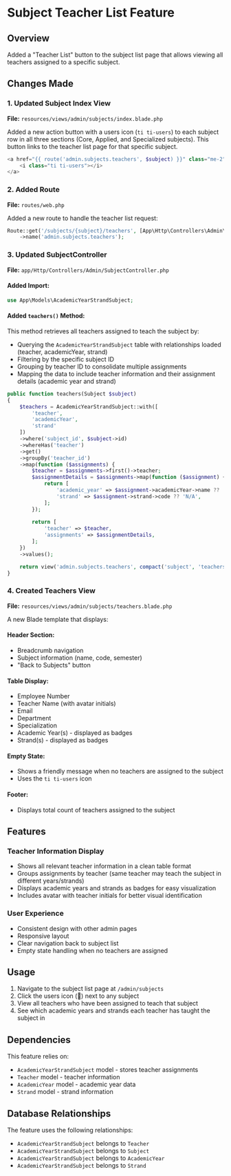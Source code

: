 # Subject Teacher List Feature

## Overview
Added a "Teacher List" button to the subject list page that allows viewing all teachers assigned to a specific subject.

## Changes Made

### 1. Updated Subject Index View
**File:** `resources/views/admin/subjects/index.blade.php`

Added a new action button with a users icon (`ti ti-users`) to each subject row in all three sections (Core, Applied, and Specialized subjects). This button links to the teacher list page for that specific subject.

```php
<a href="{{ route('admin.subjects.teachers', $subject) }}" class="me-2" title="View Teachers">
    <i class="ti ti-users"></i>
</a>
```

### 2. Added Route
**File:** `routes/web.php`

Added a new route to handle the teacher list request:

```php
Route::get('/subjects/{subject}/teachers', [App\Http\Controllers\Admin\SubjectController::class, 'teachers'])
    ->name('admin.subjects.teachers');
```

### 3. Updated SubjectController
**File:** `app/Http/Controllers/Admin/SubjectController.php`

#### Added Import:
```php
use App\Models\AcademicYearStrandSubject;
```

#### Added `teachers()` Method:
This method retrieves all teachers assigned to teach the subject by:
- Querying the `AcademicYearStrandSubject` table with relationships loaded (teacher, academicYear, strand)
- Filtering by the specific subject ID
- Grouping by teacher ID to consolidate multiple assignments
- Mapping the data to include teacher information and their assignment details (academic year and strand)

```php
public function teachers(Subject $subject)
{
    $teachers = AcademicYearStrandSubject::with([
        'teacher',
        'academicYear',
        'strand'
    ])
    ->where('subject_id', $subject->id)
    ->whereHas('teacher')
    ->get()
    ->groupBy('teacher_id')
    ->map(function ($assignments) {
        $teacher = $assignments->first()->teacher;
        $assignmentDetails = $assignments->map(function ($assignment) {
            return [
                'academic_year' => $assignment->academicYear->name ?? 'N/A',
                'strand' => $assignment->strand->code ?? 'N/A',
            ];
        });
        
        return [
            'teacher' => $teacher,
            'assignments' => $assignmentDetails,
        ];
    })
    ->values();

    return view('admin.subjects.teachers', compact('subject', 'teachers'));
}
```

### 4. Created Teachers View
**File:** `resources/views/admin/subjects/teachers.blade.php`

A new Blade template that displays:

#### Header Section:
- Breadcrumb navigation
- Subject information (name, code, semester)
- "Back to Subjects" button

#### Table Display:
- Employee Number
- Teacher Name (with avatar initials)
- Email
- Department
- Specialization
- Academic Year(s) - displayed as badges
- Strand(s) - displayed as badges

#### Empty State:
- Shows a friendly message when no teachers are assigned to the subject
- Uses the `ti ti-users` icon

#### Footer:
- Displays total count of teachers assigned to the subject

## Features

### Teacher Information Display
- Shows all relevant teacher information in a clean table format
- Groups assignments by teacher (same teacher may teach the subject in different years/strands)
- Displays academic years and strands as badges for easy visualization
- Includes avatar with teacher initials for better visual identification

### User Experience
- Consistent design with other admin pages
- Responsive layout
- Clear navigation back to subject list
- Empty state handling when no teachers are assigned

## Usage

1. Navigate to the subject list page at `/admin/subjects`
2. Click the users icon (👥) next to any subject
3. View all teachers who have been assigned to teach that subject
4. See which academic years and strands each teacher has taught the subject in

## Dependencies

This feature relies on:
- `AcademicYearStrandSubject` model - stores teacher assignments
- `Teacher` model - teacher information
- `AcademicYear` model - academic year data
- `Strand` model - strand information

## Database Relationships

The feature uses the following relationships:
- `AcademicYearStrandSubject` belongs to `Teacher`
- `AcademicYearStrandSubject` belongs to `Subject`
- `AcademicYearStrandSubject` belongs to `AcademicYear`
- `AcademicYearStrandSubject` belongs to `Strand`
